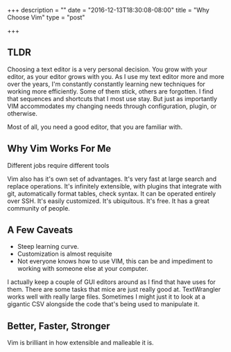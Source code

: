 +++
description = ""
date = "2016-12-13T18:30:08-08:00"
title = "Why Choose Vim"
type = "post"

+++

## TLDR
 Choosing a text editor is a very personal decision. You grow with your editor, as your editor grows with you. As I use my text editor more and more over the years, I'm constantly constantly learning new techniques for working more efficiently. Some of them stick, others are forgotten. I find that sequences and shortcuts that I most use stay. But just as importantly VIM accommodates my changing needs through configuration, plugin, or otherwise.

Most of all, you need a good editor, that you are familiar with.

## Why Vim Works For Me

Different jobs require different tools


Vim also has it's own set of advantages. It's very fast at large search and replace operations. It's infinitely extensible, with plugins that integrate with git, automatically format tables, check syntax. It can be operated entirely over SSH. It's easily customized. It's ubiquitous. It's free. It has a great community of people.


## A Few Caveats
- Steep learning curve.
- Customization is almost requisite
- Not everyone knows how to use VIM, this can be and impediment to working with someone else at your computer.


I actually keep a couple of GUI editors around as I find that have uses for them. There are some tasks that mice are just really good at. TextWrangler works well with really large files. Sometimes I might just it to look at a gigantic CSV alongside the code that's being used to manipulate it.


## Better, Faster, Stronger

Vim is brilliant in how extensible and malleable it is.
